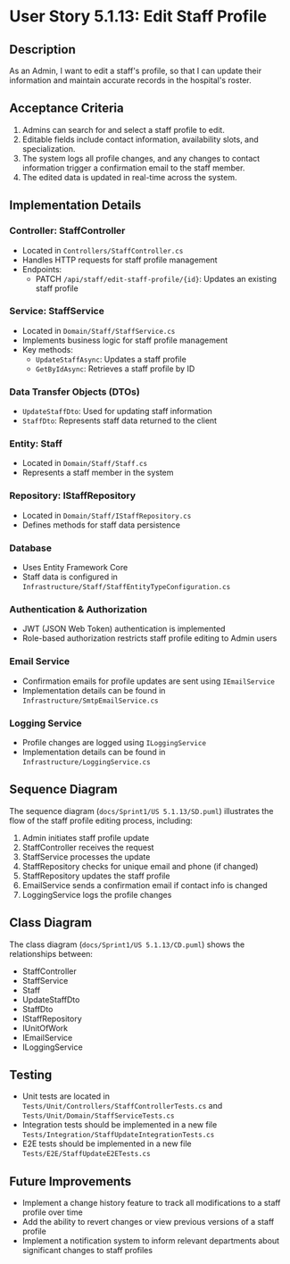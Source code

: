 # User Story 5.1.13: Edit Staff Profile

## Description
As an Admin, I want to edit a staff's profile, so that I can update their information and maintain accurate records in the hospital's roster.

## Acceptance Criteria
1. Admins can search for and select a staff profile to edit.
2. Editable fields include contact information, availability slots, and specialization.
3. The system logs all profile changes, and any changes to contact information trigger a confirmation email to the staff member.
4. The edited data is updated in real-time across the system.

## Implementation Details

### Controller: StaffController
- Located in `Controllers/StaffController.cs`
- Handles HTTP requests for staff profile management
- Endpoints:
  - PATCH `/api/staff/edit-staff-profile/{id}`: Updates an existing staff profile

### Service: StaffService
- Located in `Domain/Staff/StaffService.cs`
- Implements business logic for staff profile management
- Key methods:
  - `UpdateStaffAsync`: Updates a staff profile
  - `GetByIdAsync`: Retrieves a staff profile by ID

### Data Transfer Objects (DTOs)
- `UpdateStaffDto`: Used for updating staff information
- `StaffDto`: Represents staff data returned to the client

### Entity: Staff
- Located in `Domain/Staff/Staff.cs`
- Represents a staff member in the system

### Repository: IStaffRepository
- Located in `Domain/Staff/IStaffRepository.cs`
- Defines methods for staff data persistence

### Database
- Uses Entity Framework Core
- Staff data is configured in `Infrastructure/Staff/StaffEntityTypeConfiguration.cs`

### Authentication & Authorization
- JWT (JSON Web Token) authentication is implemented
- Role-based authorization restricts staff profile editing to Admin users

### Email Service
- Confirmation emails for profile updates are sent using `IEmailService`
- Implementation details can be found in `Infrastructure/SmtpEmailService.cs`

### Logging Service
- Profile changes are logged using `ILoggingService`
- Implementation details can be found in `Infrastructure/LoggingService.cs`

## Sequence Diagram
The sequence diagram (`docs/Sprint1/US 5.1.13/SD.puml`) illustrates the flow of the staff profile editing process, including:
1. Admin initiates staff profile update
2. StaffController receives the request
3. StaffService processes the update
4. StaffRepository checks for unique email and phone (if changed)
5. StaffRepository updates the staff profile
6. EmailService sends a confirmation email if contact info is changed
7. LoggingService logs the profile changes

## Class Diagram
The class diagram (`docs/Sprint1/US 5.1.13/CD.puml`) shows the relationships between:
- StaffController
- StaffService
- Staff
- UpdateStaffDto
- StaffDto
- IStaffRepository
- IUnitOfWork
- IEmailService
- ILoggingService

## Testing
- Unit tests are located in `Tests/Unit/Controllers/StaffControllerTests.cs` and `Tests/Unit/Domain/StaffServiceTests.cs`
- Integration tests should be implemented in a new file `Tests/Integration/StaffUpdateIntegrationTests.cs`
- E2E tests should be implemented in a new file `Tests/E2E/StaffUpdateE2ETests.cs`

## Future Improvements
- Implement a change history feature to track all modifications to a staff profile over time
- Add the ability to revert changes or view previous versions of a staff profile
- Implement a notification system to inform relevant departments about significant changes to staff profiles
